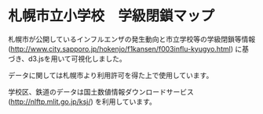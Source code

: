 札幌市立小学校　学級閉鎖マップ
================

札幌市が公開しているインフルエンザの発生動向と市立学校等の学級閉鎖等情報(http://www.city.sapporo.jp/hokenjo/f1kansen/f003influ-kyugyo.html) に基づき、d3.jsを用いて可視化しました。

データに関しては札幌市より利用許可を得た上で使用しています。

学校区、鉄道のデータは国土数値情報ダウンロードサービス (http://nlftp.mlit.go.jp/ksj/) を利用しています。
